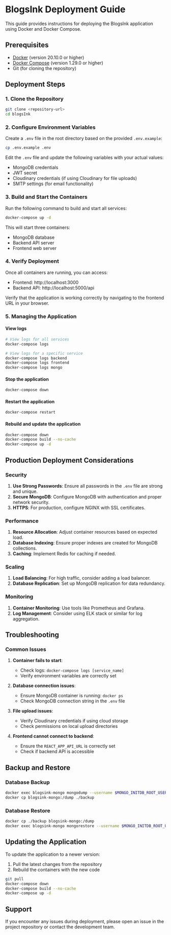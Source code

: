 # BlogsInk Deployment Guide

This guide provides instructions for deploying the BlogsInk application using Docker and Docker Compose.

## Prerequisites

- [Docker](https://docs.docker.com/get-docker/) (version 20.10.0 or higher)
- [Docker Compose](https://docs.docker.com/compose/install/) (version 1.29.0 or higher)
- Git (for cloning the repository)

## Deployment Steps

### 1. Clone the Repository

```bash
git clone <repository-url>
cd blogsInk
```

### 2. Configure Environment Variables

Create a `.env` file in the root directory based on the provided `.env.example`:

```bash
cp .env.example .env
```

Edit the `.env` file and update the following variables with your actual values:

- MongoDB credentials
- JWT secret
- Cloudinary credentials (if using Cloudinary for file uploads)
- SMTP settings (for email functionality)

### 3. Build and Start the Containers

Run the following command to build and start all services:

```bash
docker-compose up -d
```

This will start three containers:
- MongoDB database
- Backend API server
- Frontend web server

### 4. Verify Deployment

Once all containers are running, you can access:

- Frontend: http://localhost:3000
- Backend API: http://localhost:5000/api

Verify that the application is working correctly by navigating to the frontend URL in your browser.

### 5. Managing the Application

#### View logs

```bash
# View logs for all services
docker-compose logs

# View logs for a specific service
docker-compose logs backend
docker-compose logs frontend
docker-compose logs mongo
```

#### Stop the application

```bash
docker-compose down
```

#### Restart the application

```bash
docker-compose restart
```

#### Rebuild and update the application

```bash
docker-compose down
docker-compose build --no-cache
docker-compose up -d
```

## Production Deployment Considerations

### Security

1. **Use Strong Passwords**: Ensure all passwords in the `.env` file are strong and unique.
2. **Secure MongoDB**: Configure MongoDB with authentication and proper network security.
3. **HTTPS**: For production, configure NGINX with SSL certificates.

### Performance

1. **Resource Allocation**: Adjust container resources based on expected load.
2. **Database Indexing**: Ensure proper indexes are created for MongoDB collections.
3. **Caching**: Implement Redis for caching if needed.

### Scaling

1. **Load Balancing**: For high traffic, consider adding a load balancer.
2. **Database Replication**: Set up MongoDB replication for data redundancy.

### Monitoring

1. **Container Monitoring**: Use tools like Prometheus and Grafana.
2. **Log Management**: Consider using ELK stack or similar for log aggregation.

## Troubleshooting

### Common Issues

1. **Container fails to start**:
   - Check logs: `docker-compose logs [service_name]`
   - Verify environment variables are correctly set

2. **Database connection issues**:
   - Ensure MongoDB container is running: `docker ps`
   - Check MongoDB connection string in the `.env` file

3. **File upload issues**:
   - Verify Cloudinary credentials if using cloud storage
   - Check permissions on local upload directories

4. **Frontend cannot connect to backend**:
   - Ensure the `REACT_APP_API_URL` is correctly set
   - Check if backend API is accessible

## Backup and Restore

### Database Backup

```bash
docker exec blogsink-mongo mongodump --username $MONGO_INITDB_ROOT_USERNAME --password $MONGO_INITDB_ROOT_PASSWORD --authenticationDatabase admin --db blogsink --out /dump
docker cp blogsink-mongo:/dump ./backup
```

### Database Restore

```bash
docker cp ./backup blogsink-mongo:/dump
docker exec blogsink-mongo mongorestore --username $MONGO_INITDB_ROOT_USERNAME --password $MONGO_INITDB_ROOT_PASSWORD --authenticationDatabase admin /dump
```

## Updating the Application

To update the application to a newer version:

1. Pull the latest changes from the repository
2. Rebuild the containers with the new code

```bash
git pull
docker-compose down
docker-compose build --no-cache
docker-compose up -d
```

## Support

If you encounter any issues during deployment, please open an issue in the project repository or contact the development team.